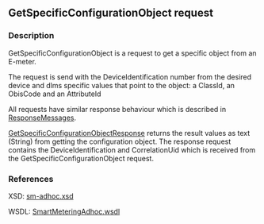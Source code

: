 ## GetSpecificConfigurationObject request

### Description
GetSpecificConfigurationObject is a request to get a specific object from an E-meter.

The request is send with the DeviceIdentification number from the desired device and
dlms specific values that point to the object: a ClassId, an ObisCode and an AttributeId

All requests have similar response behaviour which is described in [ResponseMessages](./ResponseMessages.md).

[GetSpecificConfigurationObjectResponse](GetSpecificConfigurationObjectResponse.md) returns the result values as text (String) from getting the configuration object. The response request contains the DeviceIdentification and CorrelationUid which is received from the GetSpecificConfigurationObject request.

### References

XSD: [sm-adhoc.xsd](https://github.com/OSGP/Platform/blob/development/osgp-adapter-ws-smartmetering/src/main/webapp/WEB-INF/wsdl/smartmetering/schemas/sm-adhoc.xsd)

WSDL: [SmartMeteringAdhoc.wsdl](https://github.com/OSGP/Platform/blob/development/osgp-adapter-ws-smartmetering/src/main/webapp/WEB-INF/wsdl/smartmetering/SmartMeteringAdhoc.wsdl)

